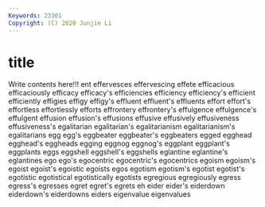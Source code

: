 ```yaml
---
Keywords: 23301
Copyright: (C) 2020 Junjie Li
---
```


# title

Write contents here!!!
ent 
effervesces 
effervescing 
effete 
efficacious 
efficaciously 
efficacy 
efficacy's 
efficiencies
efficiency 
efficiency's 
efficient 
efficiently 
effigies 
effigy 
effigy's 
effluent 
effluent's 
effluents
effort 
effort's 
effortless 
effortlessly 
efforts 
effrontery 
effrontery's 
effulgence 
effulgence's 
effulgent
effusion 
effusion's 
effusions 
effusive 
effusively 
effusiveness 
effusiveness's 
egalitarian 
egalitarian's 
egalitarianism
egalitarianism's 
egalitarians 
egg 
egg's 
eggbeater 
eggbeater's 
eggbeaters 
egged 
egghead 
egghead's
eggheads 
egging 
eggnog 
eggnog's 
eggplant 
eggplant's 
eggplants 
eggs 
eggshell 
eggshell's
eggshells 
eglantine 
eglantine's 
eglantines 
ego 
ego's 
egocentric 
egocentric's 
egocentrics 
egoism
egoism's 
egoist 
egoist's 
egoistic 
egoists 
egos 
egotism 
egotism's 
egotist 
egotist's
egotistic 
egotistical 
egotistically 
egotists 
egregious 
egregiously 
egress 
egress's 
egresses 
egret
egret's 
egrets 
eh 
eider 
eider's 
eiderdown 
eiderdown's 
eiderdowns 
eiders 
eigenvalue
eigenvalues 
